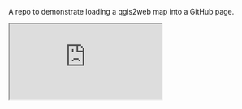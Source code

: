 A repo to demonstrate loading a qgis2web map into a GitHub page.

<iframe src="https://github.com/JakobWB/ESM267-jakob_wilford-bivin-webmap/blob/main/docs/demomap/index.html"></iframe>
